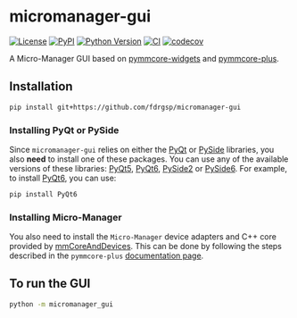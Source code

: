# micromanager-gui

[![License](https://img.shields.io/pypi/l/micromanager-gui.svg?color=green)](https://github.com/fdrgsp/micromanager-gui/raw/main/LICENSE)
[![PyPI](https://img.shields.io/pypi/v/micromanager-gui.svg?color=green)](https://pypi.org/project/micromanager-gui)
[![Python Version](https://img.shields.io/pypi/pyversions/micromanager-gui.svg?color=green)](https://python.org)
[![CI](https://github.com/fdrgsp/micromanager-gui/actions/workflows/ci.yml/badge.svg)](https://github.com/fdrgsp/micromanager-gui/actions/workflows/ci.yml)
[![codecov](https://codecov.io/gh/fdrgsp/micromanager-gui/branch/main/graph/badge.svg)](https://codecov.io/gh/fdrgsp/micromanager-gui)

A Micro-Manager GUI based on [pymmcore-widgets](https://pymmcore-plus.github.io/pymmcore-widgets/) and [pymmcore-plus](https://pymmcore-plus.github.io/pymmcore-plus/).


## Installation

```bash
pip install git+https://github.com/fdrgsp/micromanager-gui
```

### Installing PyQt or PySide

Since `micromanager-gui` relies on either the [PyQt](https://riverbankcomputing.com/software/pyqt/) or [PySide](https://www.qt.io/qt-for-python) libraries, you also **need** to install one of these packages. You can use any of the available versions of these libraries: [PyQt5](https://pypi.org/project/PyQt5/), [PyQt6](https://pypi.org/project/PyQt6/), [PySide2](https://pypi.org/project/PySide2/) or [PySide6](https://pypi.org/project/PySide6/). For example, to install [PyQt6](https://riverbankcomputing.com/software/pyqt/download), you can use:

```sh
pip install PyQt6
```

### Installing Micro-Manager

You also need to install the `Micro-Manager` device adapters and C++ core provided by [mmCoreAndDevices](https://github.com/micro-manager/mmCoreAndDevices#mmcoreanddevices). This can be done by following the steps described in the `pymmcore-plus` [documentation page](https://pymmcore-plus.github.io/pymmcore-plus/install/#installing-micro-manager-device-adapters).

## To run the GUI

```bash
python -m micromanager_gui
```
